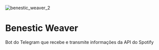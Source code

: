![benestic_weaver_2](https://user-images.githubusercontent.com/61673650/230957242-8eac8962-064b-40c9-a4e5-16e68f92bee6.png)

# Benestic Weaver
Bot do Telegram que recebe e transmite informações da API do Spotify

